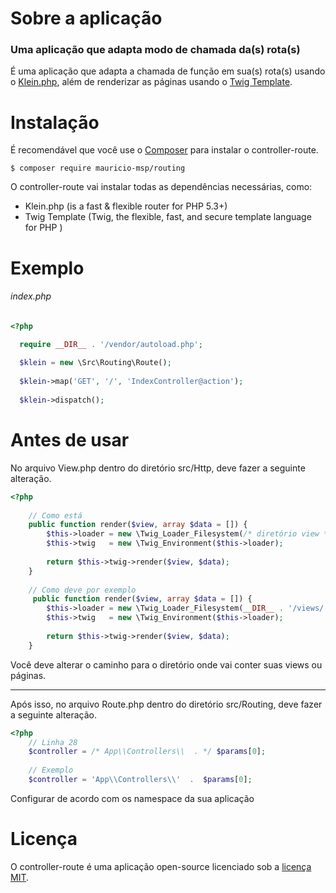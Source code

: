 # Sobre a aplicação

### Uma aplicação que adapta modo de chamada da(s) rota(s) 

É uma aplicação que adapta a chamada de função em sua(s) rota(s) usando o [Klein.php](https://github.com/klein/klein.php), além de renderizar as páginas usando o [Twig Template](https://twig.sensiolabs.org).


# Instalação

É recomendável que você use o [Composer](https://getcomposer.org) para instalar o controller-route.

```
$ composer require mauricio-msp/routing
```

O controller-route vai instalar todas as dependências necessárias, como: 

- Klein.php (is a fast & flexible router for PHP 5.3+)
- Twig Template (Twig, the flexible, fast, and secure template language for PHP )

# Exemplo

###### index.php

``` php
<?php

  require __DIR__ . '/vendor/autoload.php';
  
  $klein = new \Src\Routing\Route();
  
  $klein->map('GET', '/', 'IndexController@action');
  
  $klein->dispatch();
```

# Antes de usar

No arquivo View.php dentro do diretório src/Http, deve fazer a seguinte alteração.

``` php
<?php
    
    // Como está
    public function render($view, array $data = []) {
        $this->loader = new \Twig_Loader_Filesystem(/* diretório view */);
        $this->twig   = new \Twig_Environment($this->loader);
        
        return $this->twig->render($view, $data);
    }
    
    // Como deve por exemplo
     public function render($view, array $data = []) {
        $this->loader = new \Twig_Loader_Filesystem(__DIR__ . '/views/');
        $this->twig   = new \Twig_Environment($this->loader);
        
        return $this->twig->render($view, $data);
    }
```
Você deve alterar o caminho para o diretório onde vai conter suas views ou páginas.

***

Após isso, no arquivo Route.php dentro do diretório src/Routing, deve fazer a seguinte alteração.

``` php
<?php
    // Linha 28
    $controller = /* App\\Controllers\\  . */ $params[0];
    
    // Exemplo
    $controller = 'App\\Controllers\\'  .  $params[0];
```

Configurar de acordo com os namespace da sua aplicação

# Licença

O controller-route é uma aplicação open-source licenciado sob a [licença MIT](https://opensource.org/licenses/MIT).

